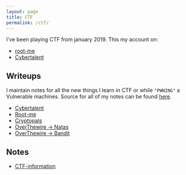 ```yaml
---
layout: page
title: CTF
permalink: /ctf/
---
```

I've been playing CTF from january 2019.
This my account on:
* [root-me](https://www.root-me.org/rajoul?lang=en#1f5e6f90b80d55215ffab32708b867f4)
* [Cybertalent](https://cybertalents.com/worldrank)
## Writeups
I maintain notes for all the new things I learn in CTF or while `"PWNING"` a Vulnerable machines.
Source for all of my notes can be found [here](http://github.com/).
* [Cybertalent](https://github.com/rajoul/cybertalent)
* [Root-me](https://github.com/rajoul/root-me)
* [Cryptopals](https://github.com/rajoul/cryptopals)
* [OverThewire -> Natas](https://rajoul.github.io/natas)
* [OverThewire -> Bandit](https://github.com/rajoul/bandit/blob/master/README.md)
## Notes
* [CTF-information](https://github.com/rajoul/ctf_information/blob/master/README.md)
